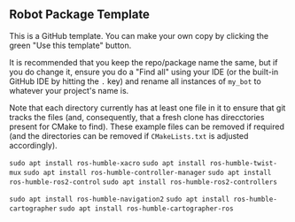 ## Robot Package Template

This is a GitHub template. You can make your own copy by clicking the green "Use this template" button.

It is recommended that you keep the repo/package name the same, but if you do change it, ensure you do a "Find all" using your IDE (or the built-in GitHub IDE by hitting the `.` key) and rename all instances of `my_bot` to whatever your project's name is.

Note that each directory currently has at least one file in it to ensure that git tracks the files (and, consequently, that a fresh clone has direcctories present for CMake to find). These example files can be removed if required (and the directories can be removed if `CMakeLists.txt` is adjusted accordingly).


`sudo apt install ros-humble-xacro`
`sudo apt install ros-humble-twist-mux`
`sudo apt install ros-humble-controller-manager`
`sudo apt install ros-humble-ros2-control`
`sudo apt install ros-humble-ros2-controllers`


`sudo apt install ros-humble-navigation2`
`sudo apt install ros-humble-cartographer`
`sudo apt install ros-humble-cartographer-ros`